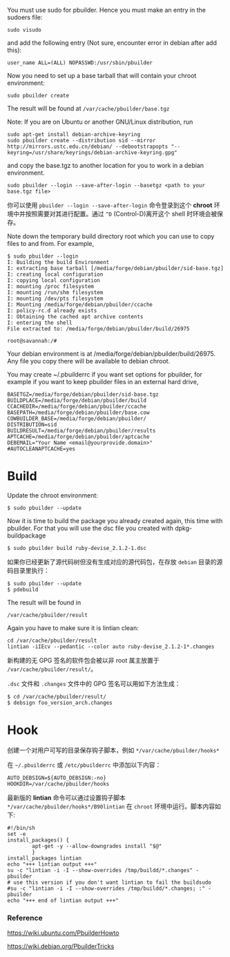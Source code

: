 You must use sudo for pbuilder. Hence you must make an entry in the sudoers file:

```
sudo visudo
```

and add the following entry (Not sure, encounter error in debian after add this): 

```
user_name ALL=(ALL) NOPASSWD:/usr/sbin/pbuilder
```

Now you need to set up a base tarball that will contain your chroot environment: 

```
sudo pbuilder create
```

The result will be found at  `/var/cache/pbuilder/base.tgz`

Note: If you are on Ubuntu or another GNU/Linux distribution, run 

```
sudo apt-get install debian-archive-keyring
sudo pbuilder create --distribution sid --mirror http://mirrors.ustc.edu.cn/debian/ --debootstrapopts "--keyring=/usr/share/keyrings/debian-archive-keyring.gpg"
```

and copy the base.tgz to another location for you to work in a debian environment. 

```
sudo pbuilder --login --save-after-login --basetgz <path to your base.tgz file>
```

 你可以使用 `pbuilder --login --save-after-login` 命令登录到这个 **chroot** 环境中并按照需要对其进行配置。通过 `^D` (Control-D)离开这个 shell 时环境会被保存。 

Note down the temporary build directory root which you can use to copy files to and from. For example,  

```
$ sudo pbuilder --login
I: Building the build Environment
I: extracting base tarball [/media/forge/debian/pbuilder/sid-base.tgz]
I: creating local configuration
I: copying local configuration
I: mounting /proc filesystem
I: mounting /run/shm filesystem
I: mounting /dev/pts filesystem
I: Mounting /media/forge/debian/pbuilder/ccache
I: policy-rc.d already exists
I: Obtaining the cached apt archive contents
I: entering the shell
File extracted to: /media/forge/debian/pbuilder/build/26975

root@savannah:/# 
```

Your  debian environment is at /media/forge/debian/pbuilder/build/26975. Any  file you copy there will be available to debian chroot. 

You  may create ~/.pbuilderrc if you want set options for pbuilder, for  example if you want to keep pbuilder files in an external hard drive, 

```
BASETGZ=/media/forge/debian/pbuilder/sid-base.tgz
BUILDPLACE=/media/forge/debian/pbuilder/build
CCACHEDIR=/media/forge/debian/pbuilder/ccache
BASEPATH=/media/forge/debian/pbuilder/base.cow
COWBUILDER_BASE=/media/forge/debian/pbuilder/
DISTRIBUTION=sid
BUILDRESULT=/media/forge/debian/pbuilder/results
APTCACHE=/media/forge/debian/pbuilder/aptcache
DEBEMAIL="Your Name <email@yourprovide.domain>"
#AUTOCLEANAPTCACHE=yes
```

 

# Build

Update the chroot environment:

```
$ sudo pbuilder --update
```

Now it is  time to build the package you already created again, this time with  pbuilder. For that you will use the dsc file you created with  dpkg-buildpackage 

```
$ sudo pbuilder build ruby-devise_2.1.2-1.dsc
```

 如果你已经更新了源代码树但没有生成对应的源代码包，在存放 `debian` 目录的源码目录里执行： 

```
$ sudo pbuilder --update
$ pdebuild
```

The result will be found in  

```
/var/cache/pbuilder/result 
```

Again you have to make sure it is lintian clean: 

```
cd /var/cache/pbuilder/result
lintian -iIEcv --pedantic --color auto ruby-devise_2.1.2-1*.changes
```
 新构建的无 GPG 签名的软件包会被以非 root 属主放置于 `/var/cache/pbuilder/result/`。 

 `.dsc` 文件和 `.changes` 文件中的 GPG 签名可以用如下方法生成： 

```
$ cd /var/cache/pbuilder/result/
$ debsign foo_version_arch.changes
```

# Hook

 创建一个对用户可写的目录保存钩子脚本，例如 `*/var/cache/pbuilder/hooks*` 

 在 `~/.pbuilderrc` 或 `/etc/pbuilderrc` 中添加以下内容： 

```
AUTO_DEBSIGN=${AUTO_DEBSIGN:-no}
HOOKDIR=/var/cache/pbuilder/hooks
```

 最新版的 **lintian** 命令可以通过设置钩子脚本 `*/var/cache/pbuilder/hooks*/B90lintian` 在 `chroot` 环境中运行。脚本内容如下:

```
#!/bin/sh
set -e
install_packages() {
        apt-get -y --allow-downgrades install "$@"
        }
install_packages lintian
echo "+++ lintian output +++"
su -c "lintian -i -I --show-overrides /tmp/buildd/*.changes" - pbuilder
# use this version if you don't want lintian to fail the buildsudo
#su -c "lintian -i -I --show-overrides /tmp/buildd/*.changes; :" - pbuilder
echo "+++ end of lintian output +++"
```



### Reference

https://wiki.ubuntu.com/PbuilderHowto

https://wiki.debian.org/PbuilderTricks